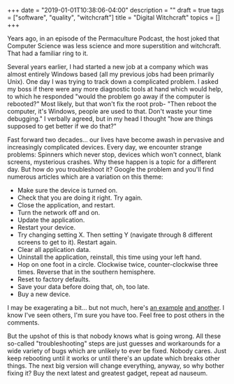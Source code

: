 +++
date = "2019-01-01T10:38:06-04:00"
description = ""
draft = true
tags = ["software", "quality", "witchcraft"]
title = "Digital Witchcraft"
topics = []
+++

Years ago, in an episode of the Permaculture Podcast, the host joked
that Computer Science was less science and more superstition and
witchcraft.  That had a familiar ring to it.

Several years earlier, I had started a new job at a company which
was almost entirely Windows based (all my previous jobs had been primarily Unix).
One day I was trying to track down a complicated problem.
I asked my boss if there were any more diagnostic tools at hand which would help,
to which he responded "would the problem go away if the computer is rebooted?"
Most likely, but that won't fix the root prob-
"Then reboot the computer, it's Windows, people are used to that.  Don't waste your time debugging."
I verbally agreed, but in my head I thought "how are things supposed to get better if we do that?"

Fast forward two decades...  our lives have become awash in pervasive and
increasingly complicated devices.  Every day, we encounter strange
problems: Spinners which never stop, devices which won't connect,
blank screens, mysterious crashes.  Why these happen is a topic for a
different day.  But how do you troubleshoot it?  Google the problem
and you'll find numerous articles which are a variation on this theme:

* Make sure the device is turned on.
* Check that you are doing it right.  Try again.
* Close the application, and restart.
* Turn the network off and on.
* Update the application.
* Restart your device.
* Try changing setting X.  Then setting Y (navigate through 8 different screens to get to it).  Restart again.
* Clear all application data.
* Uninstall the application, reinstall, this time using your left hand.
* Hop on one foot in a circle.  Clockwise twice, counter-clockwise three times.  Reverse that in the southern hemisphere.
* Reset to factory defaults.
* Save your data before doing that, oh, too late.
* Buy a new device.

I may be exagerating a bit... but not much, here's
[an example](https://support.google.com/cloudprint/answer/2541927?hl=en)
[and another](https://www.amazon.com/gp/help/customer/display.html?nodeId=201540810).
I know I've seen others, I'm sure you have too.  Feel free to post others in the comments.

But the upshot of this is that nobody knows what is going wrong.
All these so-called "troubleshooting" steps are just guesses and workarounds
for a wide variety of bugs which are unlikely to ever be fixed.
Nobody cares.  Just keep rebooting until it works or until there's an update
which breaks other things.
The next big version will change everything, anyway, so why bother fixing it?
Buy the next latest and greatest gadget, repeat ad nauseum.
